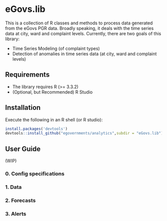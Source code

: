 # eGovs.lib

This is a collection of R classes and methods to process data generated from the eGovs PGR data. Broadly speaking, it deals with the time series data at city, ward and complaint levels. Currently, there are two goals of this library:

- Time Series Modeling (of complaint types)
- Detection of anomalies in time series data (at city, ward and complaint levels)

## Requirements
* The library requires R (>= 3.3.2)
* (Optional, but Recommended) R Studio

## Installation

Execute the following in an R shell (or R studio):

```R
install.packages('devtools')
devtools::install_github("egovernments/analytics",subdir = "eGovs.lib")
```

## User Guide
(WIP)
### 0. Config specifications

### 1. Data

### 2. Forecasts

### 3. Alerts
